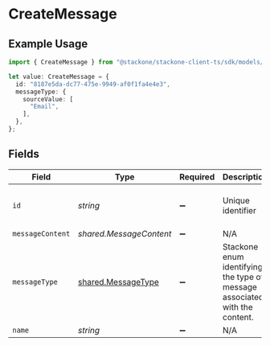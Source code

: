 # CreateMessage

## Example Usage

```typescript
import { CreateMessage } from "@stackone/stackone-client-ts/sdk/models/shared";

let value: CreateMessage = {
  id: "8187e5da-dc77-475e-9949-af0f1fa4e4e3",
  messageType: {
    sourceValue: [
      "Email",
    ],
  },
};
```

## Fields

| Field                                                                      | Type                                                                       | Required                                                                   | Description                                                                | Example                                                                    |
| -------------------------------------------------------------------------- | -------------------------------------------------------------------------- | -------------------------------------------------------------------------- | -------------------------------------------------------------------------- | -------------------------------------------------------------------------- |
| `id`                                                                       | *string*                                                                   | :heavy_minus_sign:                                                         | Unique identifier                                                          | 8187e5da-dc77-475e-9949-af0f1fa4e4e3                                       |
| `messageContent`                                                           | *shared.MessageContent*                                                    | :heavy_minus_sign:                                                         | N/A                                                                        |                                                                            |
| `messageType`                                                              | [shared.MessageType](../../../sdk/models/shared/messagetype.md)            | :heavy_minus_sign:                                                         | Stackone enum identifying the type of message associated with the content. |                                                                            |
| `name`                                                                     | *string*                                                                   | :heavy_minus_sign:                                                         | N/A                                                                        |                                                                            |